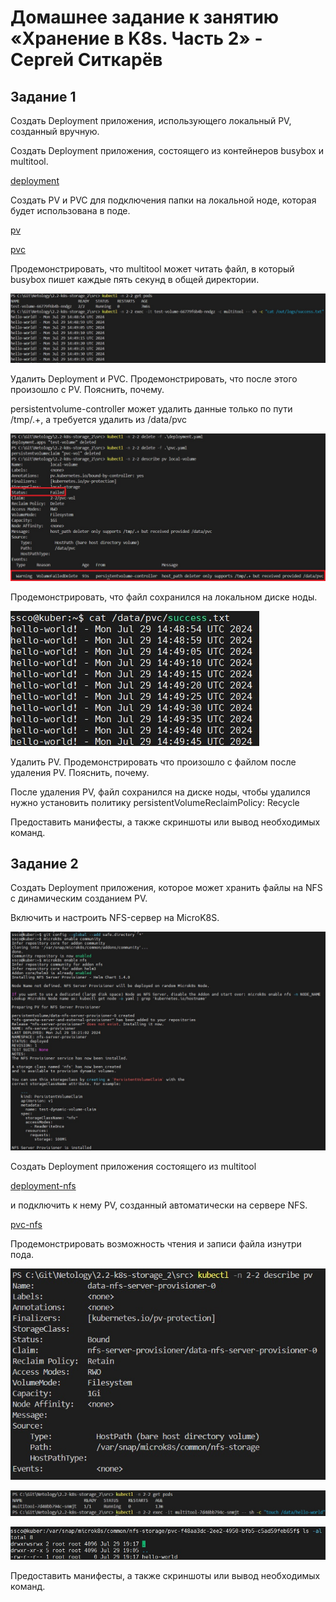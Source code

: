 # Домашнее задание к занятию «Хранение в K8s. Часть 2» - Сергей Ситкарёв

## Задание 1

Создать Deployment приложения, использующего локальный PV, созданный вручную.

Создать Deployment приложения, состоящего из контейнеров busybox и multitool.

[deployment](https://github.com/SSitkarev/2.2-k8s-storage_2/blob/main/src/deployment.yaml)

Создать PV и PVC для подключения папки на локальной ноде, которая будет использована в поде.

[pv](https://github.com/SSitkarev/2.2-k8s-storage_2/blob/main/src/pv.yaml)

[pvc](https://github.com/SSitkarev/2.2-k8s-storage_2/blob/main/src/pvc.yaml)

Продемонстрировать, что multitool может читать файл, в который busybox пишет каждые пять секунд в общей директории.

![Задание1](https://github.com/SSitkarev/2.2-k8s-storage_2/blob/main/img/1.jpg)

Удалить Deployment и PVC. Продемонстрировать, что после этого произошло с PV. Пояснить, почему.

persistentvolume-controller может удалить данные только по пути /tmp/.+, а требуется удалить из /data/pvc

![Задание1](https://github.com/SSitkarev/2.2-k8s-storage_2/blob/main/img/2.jpg)

Продемонстрировать, что файл сохранился на локальном диске ноды. 

![Задание1](https://github.com/SSitkarev/2.2-k8s-storage_2/blob/main/img/3.jpg)

Удалить PV. Продемонстрировать что произошло с файлом после удаления PV. Пояснить, почему.

После удаления PV, файл сохранился на диске ноды, чтобы удалился нужно установить политику persistentVolumeReclaimPolicy: Recycle

Предоставить манифесты, а также скриншоты или вывод необходимых команд.

## Задание 2

Создать Deployment приложения, которое может хранить файлы на NFS с динамическим созданием PV.

Включить и настроить NFS-сервер на MicroK8S.

![Задание2](https://github.com/SSitkarev/2.2-k8s-storage_2/blob/main/img/4.jpg)

Создать Deployment приложения состоящего из multitool

[deployment-nfs](https://github.com/SSitkarev/2.2-k8s-storage_2/blob/main/src/deployment-nfs.yaml)

и подключить к нему PV, созданный автоматически на сервере NFS.

[pvc-nfs](https://github.com/SSitkarev/2.2-k8s-storage_2/blob/main/src/pvc-nfs.yaml)

Продемонстрировать возможность чтения и записи файла изнутри пода.

![Задание2](https://github.com/SSitkarev/2.2-k8s-storage_2/blob/main/img/5.jpg)

![Задание2](https://github.com/SSitkarev/2.2-k8s-storage_2/blob/main/img/6.jpg)

![Задание2](https://github.com/SSitkarev/2.2-k8s-storage_2/blob/main/img/7.jpg)

Предоставить манифесты, а также скриншоты или вывод необходимых команд.